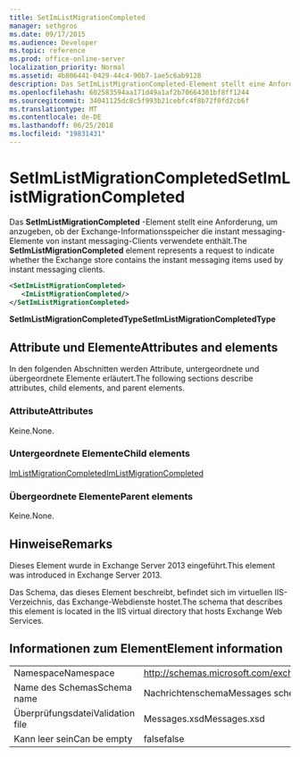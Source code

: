 ```yaml
---
title: SetImListMigrationCompleted
manager: sethgros
ms.date: 09/17/2015
ms.audience: Developer
ms.topic: reference
ms.prod: office-online-server
localization_priority: Normal
ms.assetid: 4b806441-0429-44c4-90b7-1ae5c6ab9128
description: Das SetImListMigrationCompleted-Element stellt eine Anforderung, um anzugeben, ob der Exchange-Informationsspeicher die instant messaging-Elemente von instant messaging-Clients verwendete enthält.
ms.openlocfilehash: 602583594aa171d49a1af2b70664301bf8ff1244
ms.sourcegitcommit: 34041125dc8c5f993b21cebfc4f8b72f0fd2cb6f
ms.translationtype: MT
ms.contentlocale: de-DE
ms.lasthandoff: 06/25/2018
ms.locfileid: "19831431"
---
```

# <a name="setimlistmigrationcompleted"></a><span data-ttu-id="e3638-103">SetImListMigrationCompleted</span><span class="sxs-lookup"><span data-stu-id="e3638-103">SetImListMigrationCompleted</span></span>

<span data-ttu-id="e3638-104">Das **SetImListMigrationCompleted** -Element stellt eine Anforderung, um anzugeben, ob der Exchange-Informationsspeicher die instant messaging-Elemente von instant messaging-Clients verwendete enthält.</span><span class="sxs-lookup"><span data-stu-id="e3638-104">The **SetImListMigrationCompleted** element represents a request to indicate whether the Exchange store contains the instant messaging items used by instant messaging clients.</span></span> 
  
```XML
<SetImListMigrationCompleted>
   <ImListMigrationCompleted/>
</SetImListMigrationCompleted>
```

 <span data-ttu-id="e3638-105">**SetImListMigrationCompletedType**</span><span class="sxs-lookup"><span data-stu-id="e3638-105">**SetImListMigrationCompletedType**</span></span>
## <a name="attributes-and-elements"></a><span data-ttu-id="e3638-106">Attribute und Elemente</span><span class="sxs-lookup"><span data-stu-id="e3638-106">Attributes and elements</span></span>

<span data-ttu-id="e3638-107">In den folgenden Abschnitten werden Attribute, untergeordnete und übergeordnete Elemente erläutert.</span><span class="sxs-lookup"><span data-stu-id="e3638-107">The following sections describe attributes, child elements, and parent elements.</span></span>
  
### <a name="attributes"></a><span data-ttu-id="e3638-108">Attribute</span><span class="sxs-lookup"><span data-stu-id="e3638-108">Attributes</span></span>

<span data-ttu-id="e3638-109">Keine.</span><span class="sxs-lookup"><span data-stu-id="e3638-109">None.</span></span>
  
### <a name="child-elements"></a><span data-ttu-id="e3638-110">Untergeordnete Elemente</span><span class="sxs-lookup"><span data-stu-id="e3638-110">Child elements</span></span>

[<span data-ttu-id="e3638-111">ImListMigrationCompleted</span><span class="sxs-lookup"><span data-stu-id="e3638-111">ImListMigrationCompleted</span></span>](imlistmigrationcompleted.md)
  
### <a name="parent-elements"></a><span data-ttu-id="e3638-112">Übergeordnete Elemente</span><span class="sxs-lookup"><span data-stu-id="e3638-112">Parent elements</span></span>

<span data-ttu-id="e3638-113">Keine.</span><span class="sxs-lookup"><span data-stu-id="e3638-113">None.</span></span>
  
## <a name="remarks"></a><span data-ttu-id="e3638-114">Hinweise</span><span class="sxs-lookup"><span data-stu-id="e3638-114">Remarks</span></span>

<span data-ttu-id="e3638-115">Dieses Element wurde in Exchange Server 2013 eingeführt.</span><span class="sxs-lookup"><span data-stu-id="e3638-115">This element was introduced in Exchange Server 2013.</span></span>
  
<span data-ttu-id="e3638-116">Das Schema, das dieses Element beschreibt, befindet sich im virtuellen IIS-Verzeichnis, das Exchange-Webdienste hostet.</span><span class="sxs-lookup"><span data-stu-id="e3638-116">The schema that describes this element is located in the IIS virtual directory that hosts Exchange Web Services.</span></span>
  
## <a name="element-information"></a><span data-ttu-id="e3638-117">Informationen zum Element</span><span class="sxs-lookup"><span data-stu-id="e3638-117">Element information</span></span>

|||
|:-----|:-----|
|<span data-ttu-id="e3638-118">Namespace</span><span class="sxs-lookup"><span data-stu-id="e3638-118">Namespace</span></span>  <br/> |http://schemas.microsoft.com/exchange/services/2006/messages  <br/> |
|<span data-ttu-id="e3638-119">Name des Schemas</span><span class="sxs-lookup"><span data-stu-id="e3638-119">Schema name</span></span>  <br/> |<span data-ttu-id="e3638-120">Nachrichtenschema</span><span class="sxs-lookup"><span data-stu-id="e3638-120">Messages schema</span></span>  <br/> |
|<span data-ttu-id="e3638-121">Überprüfungsdatei</span><span class="sxs-lookup"><span data-stu-id="e3638-121">Validation file</span></span>  <br/> |<span data-ttu-id="e3638-122">Messages.xsd</span><span class="sxs-lookup"><span data-stu-id="e3638-122">Messages.xsd</span></span>  <br/> |
|<span data-ttu-id="e3638-123">Kann leer sein</span><span class="sxs-lookup"><span data-stu-id="e3638-123">Can be empty</span></span>  <br/> |<span data-ttu-id="e3638-124">false</span><span class="sxs-lookup"><span data-stu-id="e3638-124">false</span></span>  <br/> |
   

